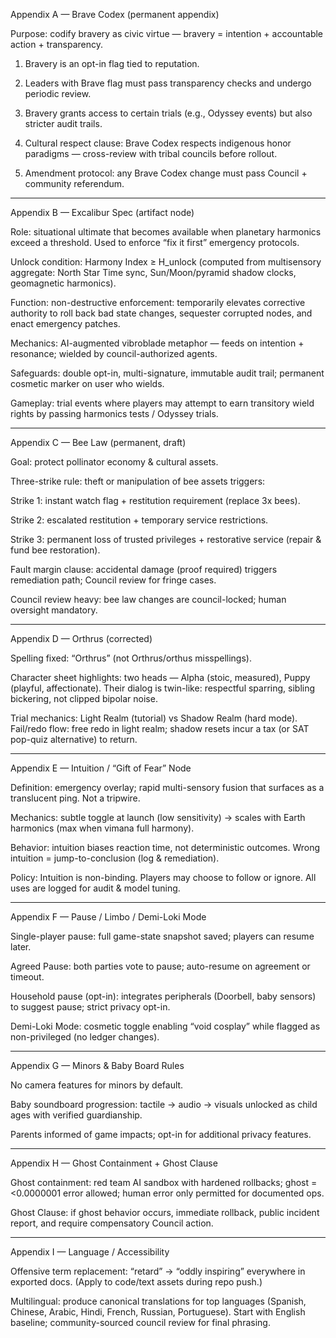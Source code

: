 Appendix A — Brave Codex (permanent appendix)

Purpose: codify bravery as civic virtue — bravery = intention + accountable action + transparency.

1. Bravery is an opt-in flag tied to reputation.


2. Leaders with Brave flag must pass transparency checks and undergo periodic review.


3. Bravery grants access to certain trials (e.g., Odyssey events) but also stricter audit trails.


4. Cultural respect clause: Brave Codex respects indigenous honor paradigms — cross-review with tribal councils before rollout.


5. Amendment protocol: any Brave Codex change must pass Council + community referendum.




---

Appendix B — Excalibur Spec (artifact node)

Role: situational ultimate that becomes available when planetary harmonics exceed a threshold. Used to enforce “fix it first” emergency protocols.

Unlock condition: Harmony Index ≥ H_unlock (computed from multisensory aggregate: North Star Time sync, Sun/Moon/pyramid shadow clocks, geomagnetic harmonics).

Function: non-destructive enforcement: temporarily elevates corrective authority to roll back bad state changes, sequester corrupted nodes, and enact emergency patches.

Mechanics: AI-augmented vibroblade metaphor — feeds on intention + resonance; wielded by council-authorized agents.

Safeguards: double opt-in, multi-signature, immutable audit trail; permanent cosmetic marker on user who wields.

Gameplay: trial events where players may attempt to earn transitory wield rights by passing harmonics tests / Odyssey trials.



---

Appendix C — Bee Law (permanent, draft)

Goal: protect pollinator economy & cultural assets.

Three-strike rule: theft or manipulation of bee assets triggers:

Strike 1: instant watch flag + restitution requirement (replace 3x bees).

Strike 2: escalated restitution + temporary service restrictions.

Strike 3: permanent loss of trusted privileges + restorative service (repair & fund bee restoration).


Fault margin clause: accidental damage (proof required) triggers remediation path; Council review for fringe cases.

Council review heavy: bee law changes are council-locked; human oversight mandatory.



---

Appendix D — Orthrus (corrected)

Spelling fixed: “Orthrus” (not Orthrus/orthus misspellings).

Character sheet highlights: two heads — Alpha (stoic, measured), Puppy (playful, affectionate). Their dialog is twin-like: respectful sparring, sibling bickering, not clipped bipolar noise.

Trial mechanics: Light Realm (tutorial) vs Shadow Realm (hard mode). Fail/redo flow: free redo in light realm; shadow resets incur a tax (or SAT pop-quiz alternative) to return.



---

Appendix E — Intuition / “Gift of Fear” Node

Definition: emergency overlay; rapid multi-sensory fusion that surfaces as a translucent ping. Not a tripwire.

Mechanics: subtle toggle at launch (low sensitivity) → scales with Earth harmonics (max when vimana full harmony).

Behavior: intuition biases reaction time, not deterministic outcomes. Wrong intuition = jump-to-conclusion (log & remediation).

Policy: Intuition is non-binding. Players may choose to follow or ignore. All uses are logged for audit & model tuning.



---

Appendix F — Pause / Limbo / Demi-Loki Mode

Single-player pause: full game-state snapshot saved; players can resume later.

Agreed Pause: both parties vote to pause; auto-resume on agreement or timeout.

Household pause (opt-in): integrates peripherals (Doorbell, baby sensors) to suggest pause; strict privacy opt-in.

Demi-Loki Mode: cosmetic toggle enabling “void cosplay” while flagged as non-privileged (no ledger changes).



---

Appendix G — Minors & Baby Board Rules

No camera features for minors by default.

Baby soundboard progression: tactile → audio → visuals unlocked as child ages with verified guardianship.

Parents informed of game impacts; opt-in for additional privacy features.



---

Appendix H — Ghost Containment + Ghost Clause

Ghost containment: red team AI sandbox with hardened rollbacks; ghost = <0.0000001 error allowed; human error only permitted for documented ops.

Ghost Clause: if ghost behavior occurs, immediate rollback, public incident report, and require compensatory Council action.



---

Appendix I — Language / Accessibility

Offensive term replacement: “retard” → “oddly inspiring” everywhere in exported docs. (Apply to code/text assets during repo push.)

Multilingual: produce canonical translations for top languages (Spanish, Chinese, Arabic, Hindi, French, Russian, Portuguese). Start with English baseline; community-sourced council review for final phrasing.
